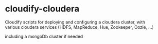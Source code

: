 cloudify-cloudera
=================

Cloudify scripts for deploying and configuring a cloudera cluster, with various cloudera services (HDFS, MapReduce, Hue, Zookeeper, Oozie, ...)

including a mongoDb cluster if needed
